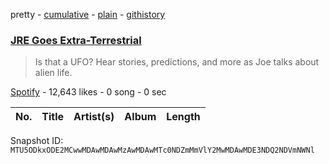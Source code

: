 pretty - [cumulative](/playlists/cumulative/37i9dQZF1DWTe1SQtSEkfX.md) - [plain](/playlists/plain/37i9dQZF1DWTe1SQtSEkfX) - [githistory](https://github.githistory.xyz/mackorone/spotify-playlist-archive/blob/main/playlists/plain/37i9dQZF1DWTe1SQtSEkfX)

### [JRE Goes Extra\-Terrestrial](https://open.spotify.com/playlist/37i9dQZF1DWTe1SQtSEkfX)

> Is that a UFO? Hear stories, predictions, and more as Joe talks about alien life.

[Spotify](https://open.spotify.com/user/spotify) - 12,643 likes - 0 song - 0 sec

| No. | Title | Artist(s) | Album | Length |
|---|---|---|---|---|

Snapshot ID: `MTU5ODkxODE2MCwwMDAwMDAwMzAwMDAwMTc0NDZmMmVlY2MwMDAwMDE3NDQ2NDVmNWNl`

